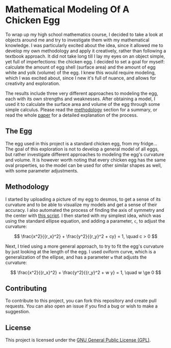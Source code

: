 # Mathematical Modeling Of A Chicken Egg

To wrap up my high school mathematics course, I decided to take a look at objects around me and try to investigate them with my mathematical knowledge. I was particularly excited about the idea, since it allowed me to develop my own methodology and apply it creatively, rather than following a textbook approach. It did not take long till I lay my eyes on an object simple, yet full of imperfections: the chicken egg. I decided to set a goal for myself: calculate the amount of egg shell (surface area) and the amount of egg white and yolk (volume) of the egg. I knew this would require modeling, which I was excited about, since I new it's full of nuance, and allows for creativity and exploration.

The results include three very different approaches to modeling the egg, each with its own strengths and weaknesses. After obtaining a model, I used it to calculate the surface area and volume of the egg through some simple calculus. Please read the [methodology](#methodology) section for a summary, or read the whole [paper](/paper/IB-MATH-IA-2022.pdf) for a detailed explanation of the process.

## The Egg

The egg used in this project is a standard chicken egg, from my fridge... The goal of this exploration is not to develop a general model of all eggs, but rather investigate different approaches to modeling the egg's curvature and volume. It is however worth noting that every chicken egg has the same oval properties, so the model can be used for other similar shapes as well, with some parameter adjustments.

## Methodology

I started by uploading a picture of my egg to desmos, to get a sense of its curvature and to be able to visualize my models and get a sense of their accuracy. I also automated the process of finding the axis of symmetry and the center with [this script](/scripts/axis.py). I then started with my simplest idea, which was using the standard ellipse equation, and adding a parameter, `c`, to adjust the curvature:

$$
\frac{x^2}{{r_x}^2} + \frac{y^2}{{r_y}^2 + cy} = 1, \quad c > 0
$$

Next, I tried using a more general approach, to try to fit the egg's curvature by just looking at the length of the egg. I used oviform curve, which is a generalization of the ellipse, and has a parameter `w` that adjusts the curvature:

$$
\frac{x^2}{{r_x}^2} + \frac{y^2}{{r_y}^2 + w y} = 1, \quad w \ge 0
$$

## Contributing

To contribute to this project, you can fork this repository and create pull requests. You can also open an issue if you find a bug or wish to make a suggestion.

## License

This project is licensed under the [GNU General Public License (GPL)](LICENSE).